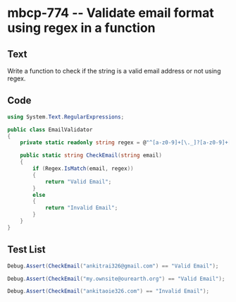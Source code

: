 # mbcp-774 -- Validate email format using regex in a function

## Text

Write a function to check if the string is a valid email address or not using regex.

## Code

```csharp
using System.Text.RegularExpressions;

public class EmailValidator
{
    private static readonly string regex = @"^[a-z0-9]+[\._]?[a-z0-9]+[@]\w+[.]\w{2,3}$";

    public static string CheckEmail(string email)
    {
        if (Regex.IsMatch(email, regex))
        {
            return "Valid Email";
        }
        else
        {
            return "Invalid Email";
        }
    }
}
```

## Test List

```csharp
Debug.Assert(CheckEmail("ankitrai326@gmail.com") == "Valid Email");
```

```csharp
Debug.Assert(CheckEmail("my.ownsite@ourearth.org") == "Valid Email");
```

```csharp
Debug.Assert(CheckEmail("ankitaoie326.com") == "Invalid Email");
```
